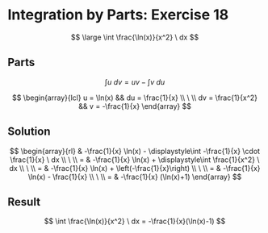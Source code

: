 # Integration by Parts: Exercise 18

$$
\large
\int \frac{\ln(x)}{x^2} \ dx
$$

## Parts

$$
\int u \ dv = uv - \int v \ du
$$

$$
\begin{array}{lcl}
u = \ln(x) && du = \frac{1}{x}
\\
\ 
\\
dv = \frac{1}{x^2} && v = -\frac{1}{x}
\end{array}
$$

## Solution

$$
\begin{array}{rl}
& -\frac{1}{x} \ln(x) - \displaystyle\int -\frac{1}{x} \cdot \frac{1}{x} \ dx
\\
\ 
\\
= & -\frac{1}{x} \ln(x) + \displaystyle\int \frac{1}{x^2} \ dx
\\
\ 
\\
= & -\frac{1}{x} \ln(x) + \left(-\frac{1}{x}\right)
\\
\ 
\\
= & -\frac{1}{x} \ln(x) - \frac{1}{x}
\\
\ 
\\
= & -\frac{1}{x} (\ln(x)+1)
\end{array}
$$

## Result

$$
\int \frac{\ln(x)}{x^2} \ dx = -\frac{1}{x}(\ln(x)-1)
$$
